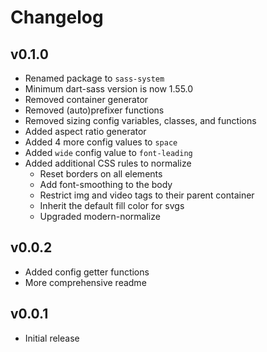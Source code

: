 # Changelog

## v0.1.0

- Renamed package to `sass-system`
- Minimum dart-sass version is now 1.55.0
- Removed container generator
- Removed (auto)prefixer functions
- Removed sizing config variables, classes, and functions
- Added aspect ratio generator
- Added 4 more config values to `space`
- Added `wide` config value to `font-leading`
- Added additional CSS rules to normalize
  - Reset borders on all elements
  - Add font-smoothing to the body
  - Restrict img and video tags to their parent container
  - Inherit the default fill color for svgs
  - Upgraded modern-normalize

## v0.0.2

- Added config getter functions
- More comprehensive readme

## v0.0.1

- Initial release
